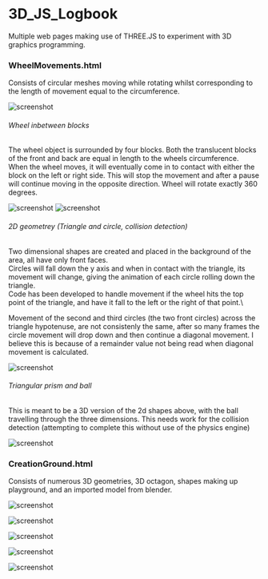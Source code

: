 # 3D_JS_Logbook

Multiple web pages making use of THREE.JS to experiment with 3D graphics programming.

### WheelMovements.html
Consists of circular meshes moving while rotating whilst corresponding to the length of movement equal to the circumference.

![screenshot](/screenshots/wmFull.png)

###### Wheel inbetween blocks
The wheel object is surrounded by four blocks. Both the translucent blocks of the front and back are equal in length to the wheels circumference.\
When the wheel moves, it will eventually come in to contact with either the block on the left or right side. This will stop the movement and after a pause will continue moving in the opposite direction. Wheel will rotate exactly 360 degrees.

![screenshot](/screenshots/wmWheelR.png)
![screenshot](/screenshots/wmWheelL.png)

###### 2D geometrey (Triangle and circle, collision detection)
Two dimensional shapes are created and placed in the background of the area, all have only front faces.\
Circles will fall down the y axis and when in contact with the triangle, its movement will change, giving the animation of each circle rolling down the triangle.\
Code has been developed to handle movement if the wheel hits the top point of the triangle, and have it fall to the left or the right of that point.\

Movement of the second and third circles (the two front circles) across the triangle hypotenuse, are not consistenly the same, after so many frames the circle movement will drop down and then continue a diagonal movement. I believe this is because of a remainder value not being read when diagonal movement is calculated.

![screenshot](/screenshots/wm2dshapes.png)

###### Triangular prism and ball
This is meant to be a 3D version of the 2d shapes above, with the ball travelling through the three dimensions.
This needs work for the collision detection (attempting to complete this without use of the physics engine)

![screenshot](/screenshots/wmTriBlock.png)

### CreationGround.html

Consists of numerous 3D geometries, 3D octagon, shapes making up playground, and an imported model from blender.

![screenshot](/screenshots/cgFull.png)

![screenshot](/screenshots/cg3dOct.png)

![screenshot](/screenshots/cgBlenderCar.png)

![screenshot](/screenshots/cgPlayground.png)

![screenshot](/screenshots/cgBenches.png)